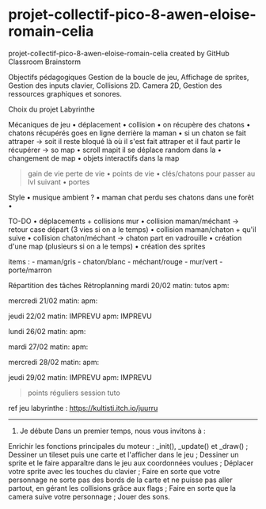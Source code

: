 # projet-collectif-pico-8-awen-eloise-romain-celia
projet-collectif-pico-8-awen-eloise-romain-celia created by GitHub Classroom
Brainstorm

Objectifs pédagogiques
Gestion de la boucle de jeu,
Affichage de sprites,
Gestion des inputs clavier,
Collisions 2D.
Camera 2D,
Gestion des ressources graphiques et sonores.

Choix du projet
Labyrinthe

Mécaniques de jeu
• déplacement
• collision
• on récupère des chatons
• chatons récupérés goes en ligne derrière la maman
• si un chaton se fait attraper 
-> soit il reste bloqué là où il s'est fait attraper et il faut partir le récupérer
-> so map
• scroll mapit il se déplace random dans la
• changement de map
• objets interactifs dans la map 
 > gain de vie
 > perte de vie
• points de vie
• clés/chatons pour passer au lvl suivant
• portes

Style
• musique ambient ? 
• maman chat perdu ses chatons dans une forêt
•

TO-DO
• déplacements + collisions mur
• collision maman/méchant -> retour case départ (3 vies si on a le temps)
• collision maman/chaton + qu'il suive
• collision chaton/méchant -> chaton part en vadrouille
• création d'une map (plusieurs si on a le temps)
• création des sprites

items : 
    - maman/gris
    - chaton/blanc
    - méchant/rouge
    - mur/vert
    - porte/marron

Répartition des tâches
Rétroplanning
mardi 20/02
matin: tutos
apm: 

mercredi 21/02
matin:
apm:

jeudi 22/02
matin: IMPREVU
apm: IMPREVU

lundi 26/02
matin:
apm:

mardi 27/02
matin:
apm:

mercredi 28/02
matin:
apm:

jeudi 29/02
matin: IMPREVU
apm: IMPREVU



> points réguliers
> session tuto
> 
ref jeu labyrinthe : https://kultisti.itch.io/juurru

*****************************************************************************************************************************************************************


1. Je débute
Dans un premier temps, nous vous invitons à :

Enrichir les fonctions principales du moteur : _init(), _update() et _draw() ;
Dessiner un tileset puis une carte et l'afficher dans le jeu ;
Dessiner un sprite et le faire apparaître dans le jeu aux coordonnées voulues ;
Déplacer votre sprite avec les touches du clavier ;
Faire en sorte que votre personnage ne sorte pas des bords de la carte et ne puisse pas aller partout, en gérant les collisions grâce aux flags ;
Faire en sorte que la camera suive votre personnage ;
Jouer des sons.






